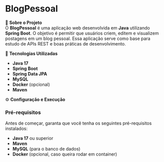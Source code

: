 # BlogPessoal

📌 **Sobre o Projeto**  
O **BlogPessoal** é uma aplicação web desenvolvida em **Java** utilizando **Spring Boot**. O objetivo é permitir que usuários criem, editem e visualizem postagens em um blog pessoal. Essa aplicação serve como base para estudo de APIs REST e boas práticas de desenvolvimento.

🚀 **Tecnologias Utilizadas**

- **Java 17**
- **Spring Boot**
- **Spring Data JPA**
- **MySQL**
- **Docker** (opcional)
- **Maven**


⚙️ **Configuração e Execução**

### Pré-requisitos

Antes de começar, garanta que você tenha os seguintes pré-requisitos instalados:

- **Java 17** ou superior
- **Maven**
- **MySQL** (para o banco de dados)
- **Docker** (opcional, caso queira rodar em container)

